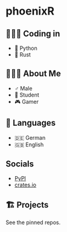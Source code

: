 phoenixR
========

👨🏽‍💻 Coding in
------------

* 🐍 Python
* 🦀 Rust


🙋🏽‍♂️ About Me
-----------

* ♂️ Male
* 🎒 Student
* 🎮 Gamer


💬 Languages
------------

* 🇩🇪 German
* 🇬🇧 English

Socials
-------
* [PyPI](https://pypi.org/user/phoenixR)
* [crates.io](https://crates.io/users/phoenixr-codes)


🏗️ Projects
----------

See the pinned repos.
